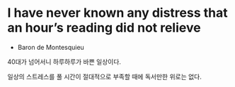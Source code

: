 
# I have never known any distress that an hour’s reading did not relieve

- Baron de Montesquieu


40대가 넘어서니 하루하루가 바쁜 일상이다. 

일상의 스트레스를 풀 시간이 절대적으로 부족할 때에 독서만한 위로는 없다. 
